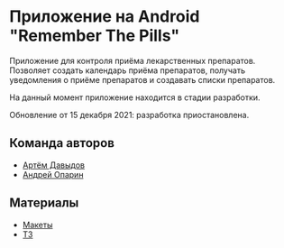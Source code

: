 # Приложение на Android "Remember The Pills"

Приложение для контроля приёма лекарственных препаратов.
Позволяет создать календарь приёма препаратов, получать уведомления о приёме препаратов и создавать списки препаратов.

На данный момент приложение находится в стадии разработки.

Обновление от 15 декабря 2021: разработка приостановлена.

## Команда авторов

- [Артём Давыдов](https://github.com/x73495)
- [Андрей Опарин](https://github.com/airdron)

## Материалы
- [Макеты](https://www.figma.com/file/aeNSef7fdikzzQVh3JLjxP/Основной-дизайн)
- [ТЗ](https://docs.google.com/document/d/1Z58RtLOAQrvk_KuZOj3W3zMMSMkAHBpdeEb0gB0uLr4/edit?usp=sharing)
